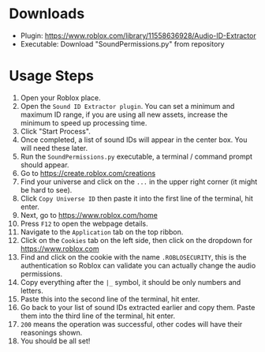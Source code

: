 # Downloads
- Plugin: https://www.roblox.com/library/11558636928/Audio-ID-Extractor
- Executable: Download "SoundPermissions.py" from repository

# Usage Steps
1. Open your Roblox place.
2. Open the `Sound ID Extractor plugin`. You can set a minimum and maximum ID range, if you are using all new assets, increase the minimum to speed up processing time.
3. Click "Start Process".
4. Once completed, a list of sound IDs will appear in the center box. You will need these later.
5. Run the `SoundPermissions.py` executable, a terminal / command prompt should appear.
6. Go to https://create.roblox.com/creations
7. Find your universe and click on the `...` in the upper right corner (it might be hard to see).
8. Click `Copy Universe ID` then paste it into the first line of the terminal, hit enter.
9. Next, go to https://www.roblox.com/home
10. Press `F12` to open the webpage details.
11. Navigate to the `Application` tab on the top ribbon.
12. Click on the `Cookies` tab on the left side, then click on the dropdown for https://www.roblox.com
13. Find and click on the cookie with the name `.ROBLOSECURITY`, this is the authentication so Roblox can validate you can actually change the audio permissions.
14. Copy everything after the `|_` symbol, it should be only numbers and letters.
15. Paste this into the second line of the terminal, hit enter.
16. Go back to your list of sound IDs extracted earlier and copy them. Paste them into the third line of the terminal, hit enter.
17. `200` means the operation was successful, other codes will have their reasonings shown.
18. You should be all set!